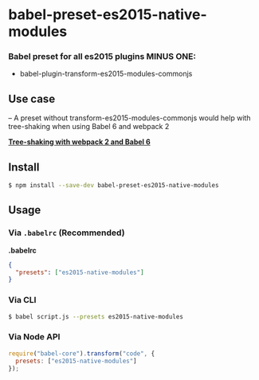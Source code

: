 # babel-preset-es2015-native-modules

### **Babel preset for all es2015 plugins MINUS ONE:**

- babel-plugin-transform-es2015-modules-commonjs


## Use case
  – A preset without transform-es2015-modules-commonjs would help with tree-shaking when using Babel 6 and webpack 2

[**Tree-shaking with webpack 2 and Babel 6**](http://www.2ality.com/2015/12/webpack-tree-shaking.html)


## Install

```sh
$ npm install --save-dev babel-preset-es2015-native-modules
```

## Usage

### Via `.babelrc` (Recommended)

**.babelrc**

```json
{
  "presets": ["es2015-native-modules"]
}
```

### Via CLI

```sh
$ babel script.js --presets es2015-native-modules
```

### Via Node API

```javascript
require("babel-core").transform("code", {
  presets: ["es2015-native-modules"]
});
```
